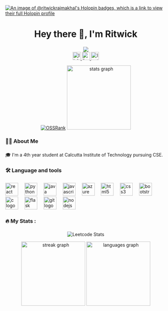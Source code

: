 [![An image of @ritwickrajmakhal's Holopin badges, which is a link to view their full Holopin profile](https://holopin.me/ritwickrajmakhal)](https://holopin.io/@ritwickrajmakhal)

<h1 align="center">Hey there 👋, I'm Ritwick</h1>

###

<div align="center">
  
  ![](https://komarev.com/ghpvc/?username=ritwickrajmakhal&color=brightgreen&style=plastic)
  <br>
  <a href="https://www.linkedin.com/in/ritwick-raj-makhal-017a10217" target="_blank">
    <img src="https://img.shields.io/static/v1?message=LinkedIn&logo=linkedin&label=&color=0077B5&logoColor=white&labelColor=&style=for-the-badge" height="25" alt="linkedin logo"  />
  </a>
  <a href="https://www.hackerrank.com/profile/ritwickrajmakha2" target="_blank">
    <img src="https://img.shields.io/static/v1?message=HackerRank&logo=hackerrank&label=&color=2EC866&logoColor=white&labelColor=&style=for-the-badge" height="25" alt="hackerrank logo"  />
  </a>
  <a href="https://leetcode.com/ritwickrajmakhal/" target="_blank">
    <img src="https://img.shields.io/static/v1?message=LeetCode&logo=leetcode&label=&color=b38d32&logoColor=white&labelColor=&style=for-the-badge" height="25" alt="leetcode logo"  />
  </a>
</div>

<div align="center">
  
  [![OSSRank](https://ossrank.com/widget/895446)](https://ossrank.com/c/895446-ritwickrajmakhal)
  <img src="https://github-readme-stats.vercel.app/api?username=ritwickrajmakhal&hide_title=false&hide_rank=false&show_icons=true&include_all_commits=true&count_private=true&disable_animations=false&theme=github_dark&locale=en&hide_border=false&order=1" height="200" alt="stats graph"  />
  
</div>

###

<h3 align="left">👩‍💻  About Me</h3>

###

<p align="left">🎓 I'm a 4th year student at Calcutta Institute of Technology pursuing CSE.</p>

###

<h3 align="left">🛠 Language and tools</h3>

###

<div align="left">
  <img src="https://cdn.jsdelivr.net/gh/devicons/devicon/icons/react/react-original.svg" height="40" alt="react logo"  />
  <img width="12" />
  <img src="https://cdn.jsdelivr.net/gh/devicons/devicon/icons/python/python-original.svg" height="40" alt="python logo"  />
  <img width="12" />
  <img src="https://cdn.jsdelivr.net/gh/devicons/devicon/icons/java/java-original.svg" height="40" alt="java logo"  />
  <img width="12" />
  <img src="https://cdn.jsdelivr.net/gh/devicons/devicon/icons/javascript/javascript-original.svg" height="40" alt="javascript logo"  />
  <img width="12" />
  <img src="https://cdn.jsdelivr.net/gh/devicons/devicon/icons/azure/azure-original.svg" height="40" alt="azure logo"  />
  <img width="12" />
  <img src="https://cdn.jsdelivr.net/gh/devicons/devicon/icons/html5/html5-original.svg" height="40" alt="html5 logo"  />
  <img width="12" />
  <img src="https://cdn.jsdelivr.net/gh/devicons/devicon/icons/css3/css3-original.svg" height="40" alt="css3 logo"  />
  <img width="12" />
  <img src="https://cdn.jsdelivr.net/gh/devicons/devicon/icons/bootstrap/bootstrap-original.svg" height="40" alt="bootstrap logo"  />
  <img width="12" />
  <img src="https://cdn.jsdelivr.net/gh/devicons/devicon/icons/c/c-original.svg" height="40" alt="c logo"  />
  <img width="12" />
  <img src="https://cdn.jsdelivr.net/gh/devicons/devicon/icons/flask/flask-original.svg" height="40" alt="flask logo"  />
  <img width="12" />
  <img src="https://cdn.jsdelivr.net/gh/devicons/devicon/icons/git/git-original.svg" height="40" alt="git logo"  />
  <img width="12" />
  <img src="https://cdn.jsdelivr.net/gh/devicons/devicon/icons/nodejs/nodejs-original.svg" height="40" alt="nodejs logo"  />
</div>

###

<h3 align="left">🔥   My Stats :</h3>

###

<div align="center">
  
  ![Leetcode Stats](https://leetcard.jacoblin.cool/ritwickrajmakhal?theme=wtf&font=Roboto&ext=heatmap)
  
  <img src="https://streak-stats.demolab.com?user=ritwickrajmakhal&locale=en&mode=daily&theme=github_dark&hide_border=false&border_radius=5&order=3" height="200" alt="streak graph"  />
  <img src="https://github-readme-stats.vercel.app/api/top-langs?username=ritwickrajmakhal&locale=en&hide_title=false&layout=compact&card_width=320&langs_count=6&theme=github_dark&hide_border=false&order=2" height="200" alt="languages graph"  />
  
</div>

###
